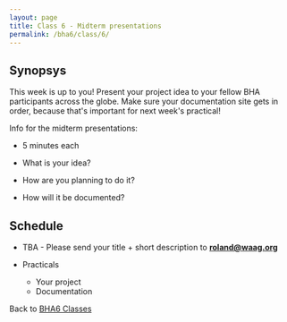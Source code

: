 ```yaml
---
layout: page
title: Class 6 - Midterm presentations
permalink: /bha6/class/6/
---
```


## Synopsys

This week is up to you! Present your project idea to your fellow BHA participants across the globe. Make sure your documentation site gets in order, because that's important for next week's practical!

Info for the midterm presentations:

* 5 minutes each

* What is your idea?
* How are you planning to do it?
* How will it be documented?

## Schedule

* TBA - Please send your title + short description to **roland@waag.org**

* Practicals
  * Your project
  * Documentation



Back to [BHA6 Classes](/bha6/classes/)
